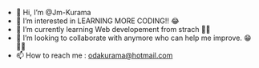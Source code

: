 - 👋 Hi, I’m @Jm-Kurama
- 👀 I’m interested in LEARNING MORE CODING!! 😂
- 🌱 I’m currently learning Web developement from strach 💪🏻
- 💞️ I’m looking to collaborate with anymore who can help me improve. 😁👊🏻
- 📫 How to reach me : odakurama@hotmail.com

<!---
Jm-Kurama/Jm-Kurama is a ✨ special ✨ repository because its `README.md` (this file) appears on your GitHub profile.
You can click the Preview link to take a look at your changes.
--->
